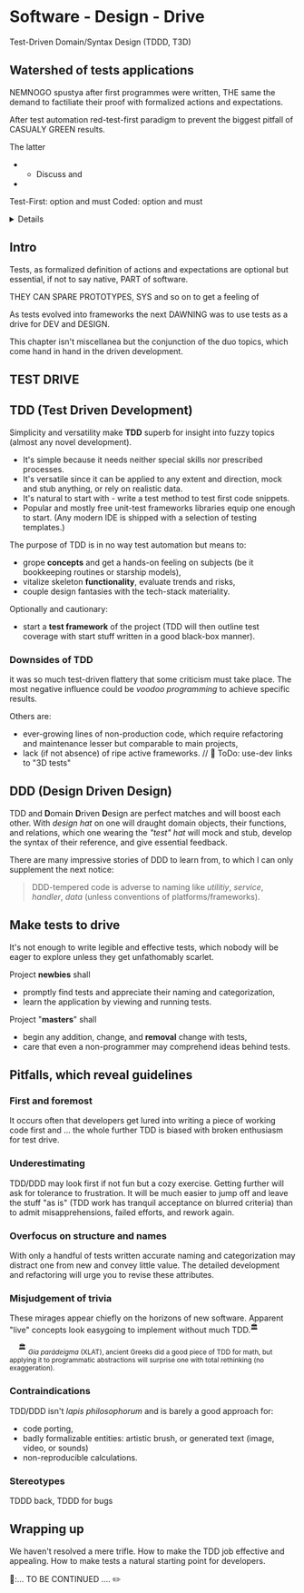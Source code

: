 # Software - Design - Drive 


Test-Driven Domain/Syntax Design (TDDD, T3D)

## Watershed of tests applications

NEMNOGO spustya after first programmes were written, THE same the demand to factiliate their proof with formalized actions and expectations. 

After test automation red-test-first paradigm to prevent the biggest pitfall of CASUALY GREEN results.

The latter

* * Discuss and 
* 

Test-First: option and must
Coded: option and must

<details>

Tests are one of the most popular subjects of IT discussion.

</details>

## Intro

Tests, as formalized definition of actions and expectations are optional but essential, if not to say native, PART of software. 

THEY CAN SPARE PROTOTYPES, SYS and so on to get a feeling of

As tests evolved into frameworks the next DAWNING was to use tests as a drive for DEV and DESIGN.

This chapter isn't miscellanea but the conjunction of the duo topics, which come hand in hand in the driven development.

## TEST DRIVE

## TDD (Test Driven Development)

Simplicity and versatility make **TDD** superb for insight into fuzzy topics (almost any novel development). 

+ It's simple because it needs neither special skills nor prescribed processes.
+ It's versatile since it can be applied to any extent and direction, mock and stub anything, or rely on realistic data.
+ It's natural to start with - write a test method to test first code snippets.
+ Popular and mostly free unit-test frameworks libraries equip one enough to start. (Any modern IDE is shipped with a selection of testing templates.)

The purpose of TDD is in no way test automation but means to:

+ grope **concepts** and get a hands-on feeling on subjects (be it bookkeeping routines or starship models),
+ vitalize skeleton **functionality**, evaluate trends and risks,
+ couple design fantasies with the tech-stack materiality.

Optionally and cautionary:
+ start a **test framework** of the project (TDD will then outline test coverage with start stuff written in a good black-box manner).

### Downsides of TDD

it was so much test-driven flattery that some criticism must take place. The most negative influence could be _voodoo programming_ to achieve specific results.

Others are:

- ever-growing lines of non-production code, which require refactoring and maintenance lesser but comparable to main projects,
- lack (if not absence) of ripe active frameworks. // 🚧 ToDo: use-dev links to "3D tests"

## DDD (Design Driven Design)

TDD and **D**omain **D**riven **D**esign are perfect matches and will boost each other. With _design hat_ on one will draught domain objects, their functions, and relations, which one wearing the _"test" hat_ will mock and stub, develop the syntax of their reference, and give essential feedback.

There are many impressive stories of DDD to learn from, to which I can only supplement the next notice:

> DDD-tempered code is adverse to naming like _utilitiy_, _service_, _handler_, _data_ (unless conventions of platforms/frameworks).

## Make tests to drive

It's not enough to write legible and effective tests, which nobody will be eager to explore unless they get unfathomably scarlet.

Project **newbies** shall

+ promptly find tests and appreciate their naming and categorization,
+ learn the application by viewing and running tests.

Project "**masters**" shall

+ begin any addition, change, and **removal** change with tests,
+ care that even a non-programmer may comprehend ideas behind tests.

## Pitfalls, which reveal guidelines

### First and foremost

It occurs often that developers get lured into writing a piece of working code first and ... the whole further TDD is biased with broken enthusiasm for test drive.

### Underestimating

TDD/DDD may look first if not fun but a cozy exercise. Getting further will ask for tolerance to frustration. It will be much easier to jump off and leave the stuff "as is" (TDD work has tranquil acceptance on blurred criteria) than to admit misapprehensions, failed efforts, and rework again.

### Overfocus on structure and names

With only a handful of tests written accurate naming and categorization may distract one from new and convey little value. The detailed development and refactoring will urge you to revise these attributes. 

### Misjudgement of trivia

These mirages appear chiefly on the horizons of new software. Apparent "live" concepts look easygoing to implement without much TDD.<sup>:classical_building:</sup>

&nbsp;&nbsp;&nbsp;&nbsp;<sup>:classical_building:</sup> <sub>_Gia parádeigma_ (XLAT), ancient Greeks did a good piece of TDD for math, but applying it to programmatic abstractions will surprise one with total rethinking (no exaggeration).</sub>

### Contraindications

TDD/DDD isn't _lapis philosophorum_ and is barely a good approach for:

+ code porting,
+ badly formalizable entities: artistic brush, or generated text (image, video, or sounds)
+ non-reproducible calculations.

### Stereotypes

TDDD back, TDDD for bugs


## Wrapping up

We haven't resolved a mere trifle. How to make the TDD job effective and appealing. How to make tests a natural starting point for developers.

🚧:... TO BE CONTINUED .... ✏️

